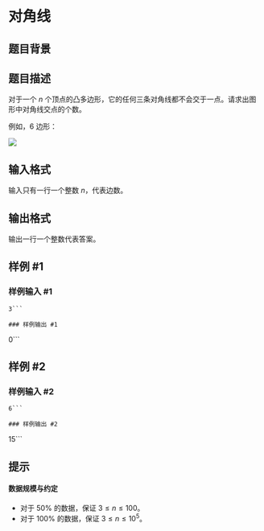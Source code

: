 # 对角线

## 题目背景



## 题目描述

对于一个 $n$ 个顶点的凸多边形，它的任何三条对角线都不会交于一点。请求出图形中对角线交点的个数。

例如，$6$ 边形：

![](https://cdn.luogu.com.cn/upload/pic/6023.png)

## 输入格式

输入只有一行一个整数 $n$，代表边数。

## 输出格式

输出一行一个整数代表答案。

## 样例 #1

### 样例输入 #1
```
3```

### 样例输出 #1

```
0```

## 样例 #2

### 样例输入 #2
```
6```

### 样例输出 #2

```
15```

## 提示

#### 数据规模与约定

- 对于 $50 \%$ 的数据，保证 $3 \leq n \leq 100$。
- 对于 $100 \%$ 的数据，保证 $3 \leq n \leq 10^5$。
